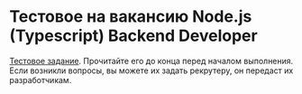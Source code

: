 # Тестовое на вакансию Node.js (Typescript) Backend Developer

[Тестовое задание](https://www.notion.so/fundraiseup/ff0f316ee59e49a291cf9ccf59011069).
Прочитайте его до конца перед началом выполнения. Если возникли вопросы, вы можете их задать рекрутеру, он передаст их разработчикам.
